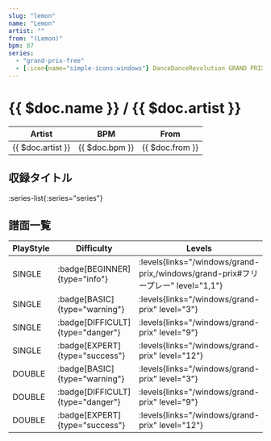 ```yaml
---
slug: "lemon"
name: "Lemon"
artist: ""
from: "(Lemon)"
bpm: 87
series:
  - "grand-prix-free"
  - [:icon{name="simple-icons:windows"} DanceDanceRevolution GRAND PRIX](/windows/grand-prix)
---
```


# {{ $doc.name }} / {{ $doc.artist }}

|Artist|BPM|From|
|------|---|----|
|{{ $doc.artist }}|{{ $doc.bpm }}|{{ $doc.from }}|

## 収録タイトル

:series-list{:series="series"}

## 譜面一覧

|PlayStyle|Difficulty|Levels|Notes|Movie|
|---------|----------|------|-----|-----|
|SINGLE| :badge[BEGINNER]{type="info"}| :levels{links="/windows/grand-prix,/windows/grand-prix#フリープレー" level="1,1"}|57/3||
|SINGLE| :badge[BASIC]{type="warning"}| :levels{links="/windows/grand-prix" level="3"}|79/9||
|SINGLE| :badge[DIFFICULT]{type="danger"}| :levels{links="/windows/grand-prix" level="9"}|204/30||
|SINGLE| :badge[EXPERT]{type="success"}| :levels{links="/windows/grand-prix" level="12"}|254/68||
|DOUBLE| :badge[BASIC]{type="warning"}| :levels{links="/windows/grand-prix" level="3"}|79/9||
|DOUBLE| :badge[DIFFICULT]{type="danger"}| :levels{links="/windows/grand-prix" level="9"}|204/30||
|DOUBLE| :badge[EXPERT]{type="success"}| :levels{links="/windows/grand-prix" level="12"}|254/67||
